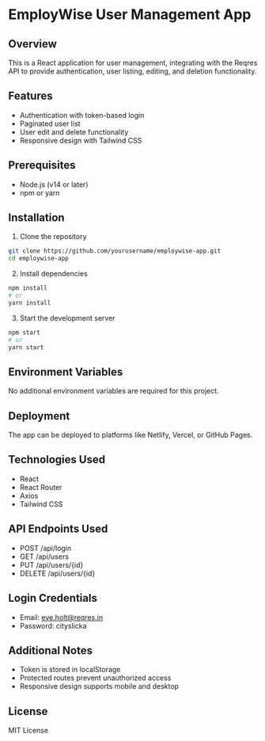 # EmployWise User Management App

## Overview
This is a React application for user management, integrating with the Reqres API to provide authentication, user listing, editing, and deletion functionality.

## Features
- Authentication with token-based login
- Paginated user list
- User edit and delete functionality
- Responsive design with Tailwind CSS

## Prerequisites
- Node.js (v14 or later)
- npm or yarn

## Installation
1. Clone the repository
```bash
git clone https://github.com/yourusername/employwise-app.git
cd employwise-app
```

2. Install dependencies
```bash
npm install
# or
yarn install
```

3. Start the development server
```bash
npm start
# or
yarn start
```

## Environment Variables
No additional environment variables are required for this project.

## Deployment
The app can be deployed to platforms like Netlify, Vercel, or GitHub Pages.

## Technologies Used
- React
- React Router
- Axios
- Tailwind CSS

## API Endpoints Used
- POST /api/login
- GET /api/users
- PUT /api/users/{id}
- DELETE /api/users/{id}

## Login Credentials
- Email: eve.holt@reqres.in
- Password: cityslicka

## Additional Notes
- Token is stored in localStorage
- Protected routes prevent unauthorized access
- Responsive design supports mobile and desktop

## License
MIT License